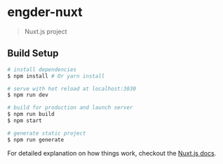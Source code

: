 # engder-nuxt

> Nuxt.js project

## Build Setup

``` bash
# install dependencies
$ npm install # Or yarn install

# serve with hot reload at localhost:3030
$ npm run dev

# build for production and launch server
$ npm run build
$ npm start

# generate static project
$ npm run generate
```

For detailed explanation on how things work, checkout the [Nuxt.js docs](https://github.com/nuxt/nuxt.js).

